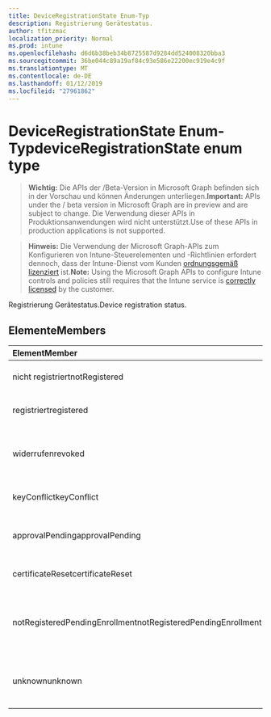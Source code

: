 ```yaml
---
title: DeviceRegistrationState Enum-Typ
description: Registrierung Gerätestatus.
author: tfitzmac
localization_priority: Normal
ms.prod: intune
ms.openlocfilehash: d6d6b38beb34b8725587d9284dd524008320bba3
ms.sourcegitcommit: 36be044c89a19af84c93e586e22200ec919e4c9f
ms.translationtype: MT
ms.contentlocale: de-DE
ms.lasthandoff: 01/12/2019
ms.locfileid: "27961862"
---
```

# <a name="deviceregistrationstate-enum-type"></a><span data-ttu-id="b8a40-103">DeviceRegistrationState Enum-Typ</span><span class="sxs-lookup"><span data-stu-id="b8a40-103">deviceRegistrationState enum type</span></span>

> <span data-ttu-id="b8a40-104">**Wichtig:** Die APIs der /Beta-Version in Microsoft Graph befinden sich in der Vorschau und können Änderungen unterliegen.</span><span class="sxs-lookup"><span data-stu-id="b8a40-104">**Important:** APIs under the / beta version in Microsoft Graph are in preview and are subject to change.</span></span> <span data-ttu-id="b8a40-105">Die Verwendung dieser APIs in Produktionsanwendungen wird nicht unterstützt.</span><span class="sxs-lookup"><span data-stu-id="b8a40-105">Use of these APIs in production applications is not supported.</span></span>

> <span data-ttu-id="b8a40-106">**Hinweis:** Die Verwendung der Microsoft Graph-APIs zum Konfigurieren von Intune-Steuerelementen und -Richtlinien erfordert dennoch, dass der Intune-Dienst vom Kunden [ordnungsgemäß lizenziert](https://go.microsoft.com/fwlink/?linkid=839381) ist.</span><span class="sxs-lookup"><span data-stu-id="b8a40-106">**Note:** Using the Microsoft Graph APIs to configure Intune controls and policies still requires that the Intune service is [correctly licensed](https://go.microsoft.com/fwlink/?linkid=839381) by the customer.</span></span>

<span data-ttu-id="b8a40-107">Registrierung Gerätestatus.</span><span class="sxs-lookup"><span data-stu-id="b8a40-107">Device registration status.</span></span>
## <a name="members"></a><span data-ttu-id="b8a40-108">Elemente</span><span class="sxs-lookup"><span data-stu-id="b8a40-108">Members</span></span>
|<span data-ttu-id="b8a40-109">Element</span><span class="sxs-lookup"><span data-stu-id="b8a40-109">Member</span></span>|<span data-ttu-id="b8a40-110">Wert</span><span class="sxs-lookup"><span data-stu-id="b8a40-110">Value</span></span>|<span data-ttu-id="b8a40-111">Beschreibung</span><span class="sxs-lookup"><span data-stu-id="b8a40-111">Description</span></span>|
|:---|:---|:---|
|<span data-ttu-id="b8a40-112">nicht registriert</span><span class="sxs-lookup"><span data-stu-id="b8a40-112">notRegistered</span></span>|<span data-ttu-id="b8a40-113">0</span><span class="sxs-lookup"><span data-stu-id="b8a40-113">0</span></span>|<span data-ttu-id="b8a40-114">Das Gerät ist nicht registriert.</span><span class="sxs-lookup"><span data-stu-id="b8a40-114">The device is not registered.</span></span>|
|<span data-ttu-id="b8a40-115">registriert</span><span class="sxs-lookup"><span data-stu-id="b8a40-115">registered</span></span>|<span data-ttu-id="b8a40-116">2</span><span class="sxs-lookup"><span data-stu-id="b8a40-116">2</span></span>|<span data-ttu-id="b8a40-117">Das Gerät registriert ist.</span><span class="sxs-lookup"><span data-stu-id="b8a40-117">The device is registered.</span></span>|
|<span data-ttu-id="b8a40-118">widerrufen</span><span class="sxs-lookup"><span data-stu-id="b8a40-118">revoked</span></span>|<span data-ttu-id="b8a40-119">3</span><span class="sxs-lookup"><span data-stu-id="b8a40-119">3</span></span>|<span data-ttu-id="b8a40-120">Das Gerät wurde blockiert, gelöscht oder zurückgezogen.</span><span class="sxs-lookup"><span data-stu-id="b8a40-120">The device has been blocked, wiped or retired.</span></span>|
|<span data-ttu-id="b8a40-121">keyConflict</span><span class="sxs-lookup"><span data-stu-id="b8a40-121">keyConflict</span></span>|<span data-ttu-id="b8a40-122">4</span><span class="sxs-lookup"><span data-stu-id="b8a40-122">4</span></span>|<span data-ttu-id="b8a40-123">Das Gerät hat einen Konflikt mit Schlüssel.</span><span class="sxs-lookup"><span data-stu-id="b8a40-123">The device has a key conflict.</span></span>|
|<span data-ttu-id="b8a40-124">approvalPending</span><span class="sxs-lookup"><span data-stu-id="b8a40-124">approvalPending</span></span>|<span data-ttu-id="b8a40-125">5</span><span class="sxs-lookup"><span data-stu-id="b8a40-125">5</span></span>|<span data-ttu-id="b8a40-126">Das Gerät ist ausstehender Genehmigung.</span><span class="sxs-lookup"><span data-stu-id="b8a40-126">The device is pending approval.</span></span>|
|<span data-ttu-id="b8a40-127">certificateReset</span><span class="sxs-lookup"><span data-stu-id="b8a40-127">certificateReset</span></span>|<span data-ttu-id="b8a40-128">6</span><span class="sxs-lookup"><span data-stu-id="b8a40-128">6</span></span>|<span data-ttu-id="b8a40-129">Das Gerät Zertifikat wurde zurückgesetzt.</span><span class="sxs-lookup"><span data-stu-id="b8a40-129">The device certificate has been reset.</span></span>|
|<span data-ttu-id="b8a40-130">notRegisteredPendingEnrollment</span><span class="sxs-lookup"><span data-stu-id="b8a40-130">notRegisteredPendingEnrollment</span></span>|<span data-ttu-id="b8a40-131">7</span><span class="sxs-lookup"><span data-stu-id="b8a40-131">7</span></span>|<span data-ttu-id="b8a40-132">Das Gerät ist nicht registriert und ausstehenden Registrierung.</span><span class="sxs-lookup"><span data-stu-id="b8a40-132">The device is not registered and pending enrollment.</span></span>|
|<span data-ttu-id="b8a40-133">unknown</span><span class="sxs-lookup"><span data-stu-id="b8a40-133">unknown</span></span>|<span data-ttu-id="b8a40-134">8</span><span class="sxs-lookup"><span data-stu-id="b8a40-134">8</span></span>|<span data-ttu-id="b8a40-135">Die Registrierung Gerätestatus ist unbekannt.</span><span class="sxs-lookup"><span data-stu-id="b8a40-135">The device registration status is unknown.</span></span>|





